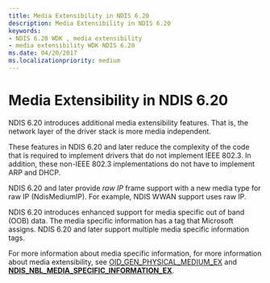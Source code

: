 ```yaml
---
title: Media Extensibility in NDIS 6.20
description: Media Extensibility in NDIS 6.20
keywords:
- NDIS 6.20 WDK , media extensibility
- media extensibility WDK NDIS 6.20
ms.date: 04/20/2017
ms.localizationpriority: medium
---
```


# Media Extensibility in NDIS 6.20





NDIS 6.20 introduces additional media extensibility features. That is, the network layer of the driver stack is more media independent.

These features in NDIS 6.20 and later reduce the complexity of the code that is required to implement drivers that do not implement IEEE 802.3. In addition, these non-IEEE 802.3 implementations do not have to implement ARP and DHCP.

NDIS 6.20 and later provide *raw IP* frame support with a new media type for raw IP (NdisMediumIP). For example, NDIS WWAN support uses raw IP.

NDIS 6.20 introduces enhanced support for media specific out of band (OOB) data. The media specific information has a tag that Microsoft assigns. NDIS 6.20 and later support multiple media specific information tags.

For more information about media specific information, for more information about media extensibility, see [OID\_GEN\_PHYSICAL\_MEDIUM\_EX](./oid-gen-physical-medium-ex.md) and [**NDIS\_NBL\_MEDIA\_SPECIFIC\_INFORMATION\_EX**](/windows-hardware/drivers/ddi/ndis/ns-ndis-_ndis_nbl_media_specific_information_ex).

 

